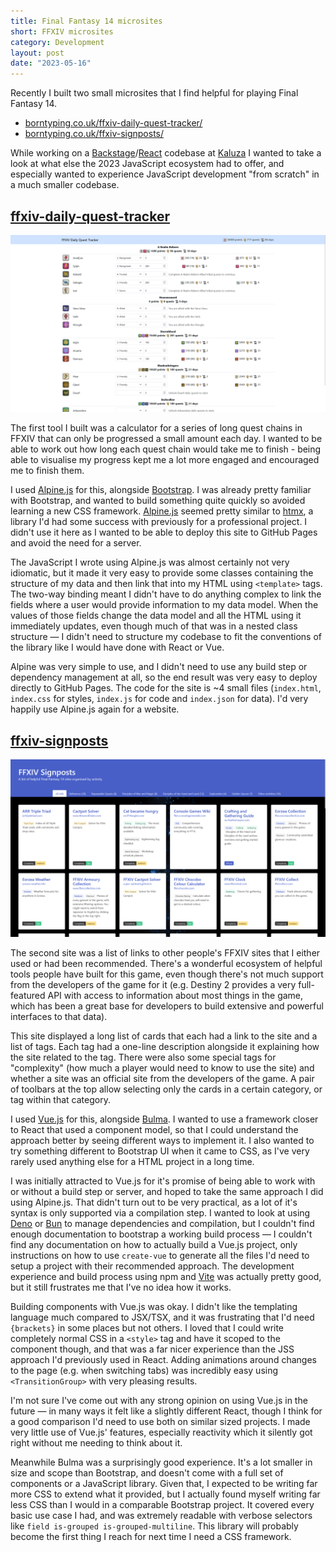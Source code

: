 ```yaml
---
title: Final Fantasy 14 microsites
short: FFXIV microsites
category: Development
layout: post
date: "2023-05-16"
---
```


Recently I built two small microsites that I find helpful for playing Final Fantasy 14.

* [borntyping.co.uk/ffxiv-daily-quest-tracker/](https://borntyping.co.uk/ffxiv-daily-quest-tracker/)
* [borntyping.co.uk/ffxiv-signposts/](https://borntyping.co.uk/ffxiv-signposts/)

While working on a [Backstage]/[React] codebase at [Kaluza] I wanted to take a look at what else the 2023 JavaScript ecosystem had to offer, and especially wanted to experience JavaScript development "from scratch" in a much smaller codebase.

## [ffxiv-daily-quest-tracker]

![](/assets/2023-05-16-ffxiv-tools-daily-quest-tracker.png)

The first tool I built was a calculator for a series of long quest chains in FFXIV that can only be progressed a small amount each day. I wanted to be able to work out how long each quest chain would take me to finish - being able to visualise my progress kept me a lot more engaged and encouraged me to finish them.

I used [Alpine.js] for this, alongside [Bootstrap]. I was already pretty familiar with Bootstrap, and wanted to build something quite quickly so avoided learning a new CSS framework. [Alpine.js] seemed pretty similar to [htmx], a library I'd had some success with previously for a professional project. I didn't use it here as I wanted to be able to deploy this site to GitHub Pages and avoid the need for a server.

The JavaScript I wrote using Alpine.js was almost certainly not very idiomatic, but it made it very easy to provide some classes containing the structure of my data and then link that into my HTML using `<template>` tags. The two-way binding meant I didn't have to do anything complex to link the fields where a user would provide information to my data model. When the values of those fields change the data model and all the HTML using it immediately updates, even though much of that was in a nested class structure — I didn't need to structure my codebase to fit the conventions of the library like I would have done with React or Vue.

Alpine was very simple to use, and I didn't need to use any build step or dependency management at all, so the end result was very easy to deploy directly to GitHub Pages. The code for the site is ~4 small files (`index.html`, `index.css` for styles, `index.js` for code and `index.json` for data). I'd very happily use Alpine.js again for a website.

## [ffxiv-signposts]

![](/assets/2023-05-16-ffxiv-tools-signposts.png)

The second site was a list of links to other people's FFXIV sites that I either used or had been recommended. There's a wonderful ecosystem of helpful tools people have built for this game, even though there's not much support from the developers of the game for it (e.g. Destiny 2 provides a very full-featured API with access to information about most things in the game, which has been a great base for developers to build extensive and powerful interfaces to that data). 

This site displayed a long list of cards that each had a link to the site and a list of tags. Each tag had a one-line description alongside it explaining how the site related to the tag. There were also some special tags for "complexity" (how much a player would need to know to use the site) and whether a site was an official site from the developers of the game. A pair of toolbars at the top allow selecting only the cards in a certain category, or tag within that category.

I used [Vue.js] for this, alongside [Bulma]. I wanted to use a framework closer to React that used a component model, so that I could understand the approach better by seeing different ways to implement it. I also wanted to try something different to Bootstrap UI when it came to CSS, as I've very rarely used anything else for a HTML project in a long time.

I was initially attracted to Vue.js for it's promise of being able to work with or without a build step or server, and hoped to take the same approach I did using Alpine.js. That didn't turn out to be very practical, as a lot of it's syntax is only supported via a compilation step. I wanted to look at using [Deno] or [Bun] to manage dependencies and compilation, but I couldn't find enough documentation to bootstrap a working build process — I couldn't find any documentation on how to actually build a Vue.js project, only instructions on how to use `create-vue` to generate all the files I'd need to setup a project with their recommended approach. The development experience and build process using npm and [Vite] was actually pretty good, but it still frustrates me that I've no idea how it works.

Building components with Vue.js was okay. I didn't like the templating language much compared to JSX/TSX, and it was frustrating that I'd need `{brackets}` in some places but not others. I loved that I could write completely normal CSS in a `<style>` tag and have it scoped to the component though, and that was a far nicer experience than the JSS approach I'd previously used in React. Adding animations around changes to the page (e.g. when switching tabs) was incredibly easy using `<TransitionGroup>` with very pleasing results.

I'm not sure I've come out with any strong opinion on using Vue.js in the future — in many ways it felt like a slightly different React, though I think for a good comparison I'd need to use both on similar sized projects. I made very little use of Vue.js' features, especially reactivity which it silently got right without me needing to think about it.

Meanwhile Bulma was a surprisingly good experience. It's a lot smaller in size and scope than Bootstrap, and doesn't come with a full set of components or a JavaScript library. Given that, I expected to be writing far more CSS to extend what it provided, but I actually found myself writing far less CSS than I would in a comparable Bootstrap project. It covered every basic use case I had, and was extremely readable with verbose selectors like `field is-grouped is-grouped-multiline`. This library will probably become the first thing I reach for next time I need a CSS framework.

[Alpine.js]: https://alpinejs.dev/
[Backstage]: https://github.com/backstage/backstage/
[Bootstrap]: https://getbootstrap.com/
[Bulma]: https://bulma.io/
[Bun]: https://bun.sh/
[Deno]: https://deno.com/
[ffxiv-daily-quest-tracker]: https://github.com/borntyping/ffxiv-daily-quest-tracker
[ffxiv-signposts]: https://github.com/borntyping/ffxiv-signposts
[htmx]: https://htmx.org/
[Kaluza]: https://www.kaluza.com/
[React]: https://react.dev/
[Vite]: https://vitejs.dev/
[Vue.js]: https://vuejs.org/
